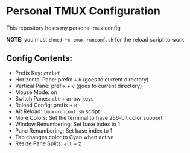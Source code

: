 # Personal TMUX Configuration

This repository hosts my personal `tmux` config

**NOTE:** you must `chmod +x tmux-runconf.sh` for the reload script to work

## Config Contents:
- Prefix Key: `ctrl+f`
- Horizontal Pane: prefix + `h` (goes to current directory)
- Vertical Pane: prefix + `v` (goes to current directory)
- Mouse Mode: on
- Switch Panes: `alt` + arrow keys
- Reload Config: prefix + `R`
- Alt Reload: `tmux-runconf.sh` script
- More Colors: Set the terminal to have 256-bit color support
- Window Renumbering: Set base index to 1
- Pane Renumbering: Set base index to 1
- Tab changes color to Cyan when active
- Resize Pane Splits: `alt` + z
